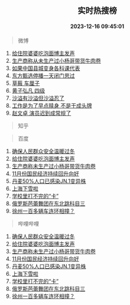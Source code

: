 <div align="center"><h2>实时热搜榜</h2><h4>2023-12-16 09:45:01</h4></div>

> 微博  

1. [给住院婆婆吃泡面博主发声](https://s.weibo.com/weibo?q=%23%E7%BB%99%E4%BD%8F%E9%99%A2%E5%A9%86%E5%A9%86%E5%90%83%E6%B3%A1%E9%9D%A2%E5%8D%9A%E4%B8%BB%E5%8F%91%E5%A3%B0%23&t=31&band_rank=1&Refer=top)<br />
2. [生产商称从未生产过小杨哥带货牛肉卷](https://s.weibo.com/weibo?q=%23%E7%94%9F%E4%BA%A7%E5%95%86%E7%A7%B0%E4%BB%8E%E6%9C%AA%E7%94%9F%E4%BA%A7%E8%BF%87%E5%B0%8F%E6%9D%A8%E5%93%A5%E5%B8%A6%E8%B4%A7%E7%89%9B%E8%82%89%E5%8D%B7%23&t=31&band_rank=2&Refer=top)<br />
3. [如果中国县城变身各科课代表](https://s.weibo.com/weibo?q=%23%E5%A6%82%E6%9E%9C%E4%B8%AD%E5%9B%BD%E5%8E%BF%E5%9F%8E%E5%8F%98%E8%BA%AB%E5%90%84%E7%A7%91%E8%AF%BE%E4%BB%A3%E8%A1%A8%23&t=31&band_rank=3&Refer=top)<br />
4. [东方甄选停播一天闭门思过](https://s.weibo.com/weibo?q=%23%E4%B8%9C%E6%96%B9%E7%94%84%E9%80%89%E5%81%9C%E6%92%AD%E4%B8%80%E5%A4%A9%E9%97%AD%E9%97%A8%E6%80%9D%E8%BF%87%23&t=31&band_rank=4&Refer=top)<br />
5. [草莓 车厘子](https://s.weibo.com/weibo?q=%E8%8D%89%E8%8E%93%20%E8%BD%A6%E5%8E%98%E5%AD%90&t=31&band_rank=5&Refer=top)<br />
6. [黄子弘凡 四级](https://s.weibo.com/weibo?q=%E9%BB%84%E5%AD%90%E5%BC%98%E5%87%A1%20%E5%9B%9B%E7%BA%A7&t=31&band_rank=6&Refer=top)<br />
7. [沙溢有沙溢但沙溢忍了](https://s.weibo.com/weibo?q=%E6%B2%99%E6%BA%A2%E6%9C%89%E6%B2%99%E6%BA%A2%E4%BD%86%E6%B2%99%E6%BA%A2%E5%BF%8D%E4%BA%86&t=31&band_rank=7&Refer=top)<br />
8. [工作是为了早点赎身 不是干成头牌](https://s.weibo.com/weibo?q=%E5%B7%A5%E4%BD%9C%E6%98%AF%E4%B8%BA%E4%BA%86%E6%97%A9%E7%82%B9%E8%B5%8E%E8%BA%AB%20%E4%B8%8D%E6%98%AF%E5%B9%B2%E6%88%90%E5%A4%B4%E7%89%8C&t=31&band_rank=8&Refer=top)<br />
9. [赵文卓 演员迟到成常规了](https://s.weibo.com/weibo?q=%E8%B5%B5%E6%96%87%E5%8D%93%20%E6%BC%94%E5%91%98%E8%BF%9F%E5%88%B0%E6%88%90%E5%B8%B8%E8%A7%84%E4%BA%86&t=31&band_rank=9&Refer=top)<br />

> 知乎  


> 百度  

1. [确保人民群众安全温暖过冬](https://www.baidu.com/s?wd=%E7%A1%AE%E4%BF%9D%E4%BA%BA%E6%B0%91%E7%BE%A4%E4%BC%97%E5%AE%89%E5%85%A8%E6%B8%A9%E6%9A%96%E8%BF%87%E5%86%AC&sa=fyb_news&rsv_dl=fyb_news)<br />
2. [给住院婆婆吃泡面博主发声](https://www.baidu.com/s?wd=%E7%BB%99%E4%BD%8F%E9%99%A2%E5%A9%86%E5%A9%86%E5%90%83%E6%B3%A1%E9%9D%A2%E5%8D%9A%E4%B8%BB%E5%8F%91%E5%A3%B0&sa=fyb_news&rsv_dl=fyb_news)<br />
3. [生产商称未生产过小杨哥带货牛肉卷](https://www.baidu.com/s?wd=%E7%94%9F%E4%BA%A7%E5%95%86%E7%A7%B0%E6%9C%AA%E7%94%9F%E4%BA%A7%E8%BF%87%E5%B0%8F%E6%9D%A8%E5%93%A5%E5%B8%A6%E8%B4%A7%E7%89%9B%E8%82%89%E5%8D%B7&sa=fyb_news&rsv_dl=fyb_news)<br />
4. [11月份国民经济持续回升向好](https://www.baidu.com/s?wd=11%E6%9C%88%E4%BB%BD%E5%9B%BD%E6%B0%91%E7%BB%8F%E6%B5%8E%E6%8C%81%E7%BB%AD%E5%9B%9E%E5%8D%87%E5%90%91%E5%A5%BD&sa=fyb_news&rsv_dl=fyb_news)<br />
5. [丹麦50%人口已感染JN.1变异株](https://www.baidu.com/s?wd=%E4%B8%B9%E9%BA%A650%25%E4%BA%BA%E5%8F%A3%E5%B7%B2%E6%84%9F%E6%9F%93JN.1%E5%8F%98%E5%BC%82%E6%A0%AA&sa=fyb_news&rsv_dl=fyb_news)<br />
6. [上海下雪啦](https://www.baidu.com/s?wd=%E4%B8%8A%E6%B5%B7%E4%B8%8B%E9%9B%AA%E5%95%A6&sa=fyb_news&rsv_dl=fyb_news)<br />
7. [学校里打不完的“卡”](https://www.baidu.com/s?wd=%E5%AD%A6%E6%A0%A1%E9%87%8C%E6%89%93%E4%B8%8D%E5%AE%8C%E7%9A%84%E2%80%9C%E5%8D%A1%E2%80%9D&sa=fyb_news&rsv_dl=fyb_news)<br />
8. [俄罗斯芭蕾舞团在东北跳科目三](https://www.baidu.com/s?wd=%E4%BF%84%E7%BD%97%E6%96%AF%E8%8A%AD%E8%95%BE%E8%88%9E%E5%9B%A2%E5%9C%A8%E4%B8%9C%E5%8C%97%E8%B7%B3%E7%A7%91%E7%9B%AE%E4%B8%89&sa=fyb_news&rsv_dl=fyb_news)<br />
9. [徐州一百多辆车连环相撞？](https://www.baidu.com/s?wd=%E5%BE%90%E5%B7%9E%E4%B8%80%E7%99%BE%E5%A4%9A%E8%BE%86%E8%BD%A6%E8%BF%9E%E7%8E%AF%E7%9B%B8%E6%92%9E%EF%BC%9F&sa=fyb_news&rsv_dl=fyb_news)<br />

> 哔哩哔哩  

1. [确保人民群众安全温暖过冬](https://www.baidu.com/s?wd=%E7%A1%AE%E4%BF%9D%E4%BA%BA%E6%B0%91%E7%BE%A4%E4%BC%97%E5%AE%89%E5%85%A8%E6%B8%A9%E6%9A%96%E8%BF%87%E5%86%AC&sa=fyb_news&rsv_dl=fyb_news)<br />
2. [给住院婆婆吃泡面博主发声](https://www.baidu.com/s?wd=%E7%BB%99%E4%BD%8F%E9%99%A2%E5%A9%86%E5%A9%86%E5%90%83%E6%B3%A1%E9%9D%A2%E5%8D%9A%E4%B8%BB%E5%8F%91%E5%A3%B0&sa=fyb_news&rsv_dl=fyb_news)<br />
3. [生产商称未生产过小杨哥带货牛肉卷](https://www.baidu.com/s?wd=%E7%94%9F%E4%BA%A7%E5%95%86%E7%A7%B0%E6%9C%AA%E7%94%9F%E4%BA%A7%E8%BF%87%E5%B0%8F%E6%9D%A8%E5%93%A5%E5%B8%A6%E8%B4%A7%E7%89%9B%E8%82%89%E5%8D%B7&sa=fyb_news&rsv_dl=fyb_news)<br />
4. [11月份国民经济持续回升向好](https://www.baidu.com/s?wd=11%E6%9C%88%E4%BB%BD%E5%9B%BD%E6%B0%91%E7%BB%8F%E6%B5%8E%E6%8C%81%E7%BB%AD%E5%9B%9E%E5%8D%87%E5%90%91%E5%A5%BD&sa=fyb_news&rsv_dl=fyb_news)<br />
5. [丹麦50%人口已感染JN.1变异株](https://www.baidu.com/s?wd=%E4%B8%B9%E9%BA%A650%25%E4%BA%BA%E5%8F%A3%E5%B7%B2%E6%84%9F%E6%9F%93JN.1%E5%8F%98%E5%BC%82%E6%A0%AA&sa=fyb_news&rsv_dl=fyb_news)<br />
6. [上海下雪啦](https://www.baidu.com/s?wd=%E4%B8%8A%E6%B5%B7%E4%B8%8B%E9%9B%AA%E5%95%A6&sa=fyb_news&rsv_dl=fyb_news)<br />
7. [学校里打不完的“卡”](https://www.baidu.com/s?wd=%E5%AD%A6%E6%A0%A1%E9%87%8C%E6%89%93%E4%B8%8D%E5%AE%8C%E7%9A%84%E2%80%9C%E5%8D%A1%E2%80%9D&sa=fyb_news&rsv_dl=fyb_news)<br />
8. [俄罗斯芭蕾舞团在东北跳科目三](https://www.baidu.com/s?wd=%E4%BF%84%E7%BD%97%E6%96%AF%E8%8A%AD%E8%95%BE%E8%88%9E%E5%9B%A2%E5%9C%A8%E4%B8%9C%E5%8C%97%E8%B7%B3%E7%A7%91%E7%9B%AE%E4%B8%89&sa=fyb_news&rsv_dl=fyb_news)<br />
9. [徐州一百多辆车连环相撞？](https://www.baidu.com/s?wd=%E5%BE%90%E5%B7%9E%E4%B8%80%E7%99%BE%E5%A4%9A%E8%BE%86%E8%BD%A6%E8%BF%9E%E7%8E%AF%E7%9B%B8%E6%92%9E%EF%BC%9F&sa=fyb_news&rsv_dl=fyb_news)<br />

